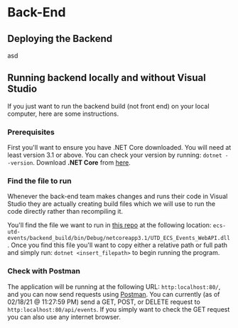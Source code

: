 # Back-End

## Deploying the Backend
asd

## Running backend locally and without Visual Studio
If you just want to run the backend build (not front end) on your local computer, here are some instructions.

### Prerequisites
First you'll want to ensure you have .NET Core downloaded. You will need at least version 3.1 or above.
You can check your version by running: `dotnet --version`.
Download **.NET Core** from [here](https://dotnet.microsoft.com/download).

### Find the file to run
Whenever the back-end team makes changes and runs their code in Visual Studio they are actually creating build files which we will use to run the code directly rather than recompiling it.

You'll find the file we want to run in [this repo](https://github.com/ecs-utd-events/ecs-utd-events) at the following location: `ecs-utd-events/backend_build/bin/Debug/netcoreapp3.1/UTD_ECS_Events_WebAPI.dll`.
Once you find this file you'll want to copy either a relative path or full path and simply run: `dotnet <insert_filepath>` to begin running the program.

### Check with Postman
The application will be running at the following URL: `http:localhost:80/`, and you can now send requests using [Postman](https://www.postman.com/downloads/).
You can currently (as of 02/18/21 @ 11:27:59 PM) send a GET, POST, or DELETE request to `http:localhost:80/api/events`.
If you simply want to check the GET request you can also use any internet browser.
